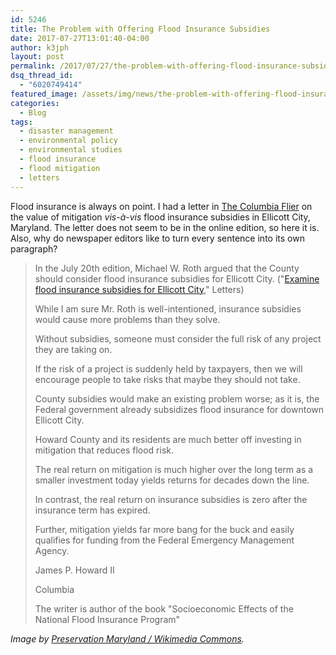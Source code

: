 ```yaml
---
id: 5246
title: The Problem with Offering Flood Insurance Subsidies
date: 2017-07-27T13:01:40-04:00
author: k3jph
layout: post
permalink: /2017/07/27/the-problem-with-offering-flood-insurance-subsidies/
dsq_thread_id:
  - "6020749414"
featured_image: /assets/img/news/the-problem-with-offering-flood-insurance-subsidies.jpg
categories:
  - Blog
tags:
  - disaster management
  - environmental policy
  - environmental studies
  - flood insurance
  - flood mitigation
  - letters
---
```

Flood insurance is always on point. I had a letter in [The Columbia
Flier](http://www.baltimoresun.com/news/maryland/howard/columbia/)
on the value of mitigation _vis-à-vis_ flood insurance subsidies
in Ellicott City, Maryland. The letter does not seem to be in the
online edition, so here it is. Also, why do newspaper editors like
to turn every sentence into its own paragraph?

> In the July 20th edition, Michael W. Roth argued that the County
should consider flood insurance subsidies for Ellicott City.
("[Examine flood insurance subsidies for Ellicott
City](http://www.baltimoresun.com/news/maryland/howard/columbia/ph-ho-cf-letters-0720-roth-20170720-story.html),"
Letters)
>
> While I am sure Mr. Roth is well-intentioned, insurance subsidies
would cause more problems than they solve.
>
> Without subsidies, someone must consider the full risk of any
project they are taking on.
>
> If the risk of a project is suddenly held by taxpayers, then we
will encourage people to take risks that maybe they should not take.
>
> County subsidies would make an existing problem worse; as it is,
the Federal government already subsidizes flood insurance for
downtown Ellicott City.
>
> Howard County and its residents are much better off investing in
mitigation that reduces flood risk.
>
> The real return on mitigation is much higher over the long term
as a smaller investment today yields returns for decades down the
line.
>
> In contrast, the real return on insurance subsidies is zero after
the insurance term has expired.
>
> Further, mitigation yields far more bang for the buck and easily
qualifies for funding from the Federal Emergency Management Agency.
>
> James P. Howard II
>
> Columbia 
>
> The writer is author of the book "Socioeconomic Effects of the 
National Flood Insurance Program"

_Image by [Preservation Maryland / Wikimedia
Commons](https://commons.wikimedia.org/wiki/File:Ellicott_City_Flood_Recovery,_Patapsco_River_(29376019606).jpg)._

